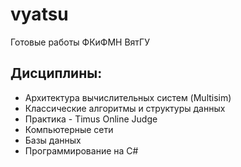 # vyatsu
Готовые работы ФКиФМН ВятГУ

## Дисциплины:
- Архитектура вычислительных систем (Multisim)
- Классические алгоритмы и структуры данных
- Практика - Timus Online Judge
- Компьютерные сети
- Базы данных
- Программирование на C#
